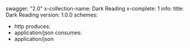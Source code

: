 swagger: "2.0"
x-collection-name: Dark Reading
x-complete: 1
info:
  title: Dark Reading
  version: 1.0.0
schemes:
- http
produces:
- application/json
consumes:
- application/json